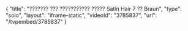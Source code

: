 {
    "title": "??????? ??? ??????????? ????? Satin Hair 7 ?? Braun",
    "type": "solo",
    "layout": "iframe-static",
    "videoId": "3785837",
    "url": "\/tvpembed\/3785837"
}